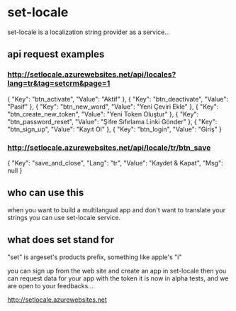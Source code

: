 set-locale
==========

set-locale is a localization string provider as a service...

## api request examples

### http://setlocale.azurewebsites.net/api/locales?lang=tr&tag=setcrm&page=1

{
    "Key": "btn_activate",
    "Value": "Aktif"
},
{
    "Key": "btn_deactivate",
    "Value": "Pasif"
},
{
    "Key": "btn_new_word",
    "Value": "Yeni Çeviri Ekle"
},
{
    "Key": "btn_create_new_token",
    "Value": "Yeni Token Oluştur"
},
{
    "Key": "btn_password_reset",
    "Value": "Şifre Sıfırlama Linki Gönder"
},
{
    "Key": "btn_sign_up",
    "Value": "Kayıt Ol"
},
{
    "Key": "btn_login",
    "Value": "Giriş"
}


### http://setlocale.azurewebsites.net/api/locale/tr/btn_save

{
    "Key": "save_and_close",
    "Lang": "tr",
    "Value": "Kaydet & Kapat",
    "Msg": null
}


## who can use this

when you want to build a multilangual app and don't want to translate your strings you can use set-locale service.


## what does set stand for

"set" is argeset's products prefix,
something like apple's "i"

you can sign up from the web site 
and create an app in set-locale
then you can request data for your app with the token
it is now in alpha tests, and we are open to your feedbacks...

http://setlocale.azurewebsites.net

